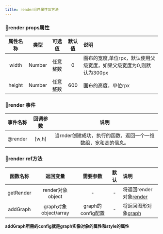 ```yaml
---
title: render组件属性及方法
---
```



### :leopard:render props属性

| 属性名称 | 类型 | 可选值 | 默认值 | 说明 |
| :-----: | :--: | :---: | :---: | :--- |
| width | Number | 任意整数 | 0 | 画布的宽度,单位rpx，默认使用父级宽度，如果父级宽度为0,则默认为300px |
| height | Number | 任意整数 | 600 | 画布的高度，单位rpx |





### :dog:render 事件

| 事件名称 | 回调参数 | 说明 |
| :-----: | :--: | :---: |
| @render | [w,h] | 当rnder创建成功，执行的函数，返回一个一维数组，宽和高的信息。 |





### :ram:render ref方法

| 函数名称 | 返回变量 | 需要参数 | 默认 | 说明 |
| :-----: | :--: | :---: | :---: | :--- |
| getRender | render对象object | - | - | 将返回render对象[render](/guid/render/render对象.md) |
| addGraph | graph对象object/array | graph的config配置 | - | 将返回图形对象[graph](/guid/render/graph对象.md) |

**addGraph所需的config就是graph实像对象的属性和style的属性**

